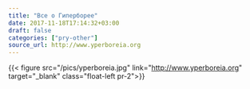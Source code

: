 ```yaml
---
title: "Все о Гиперборее"
date: 2017-11-18T17:14:32+03:00
draft: false
categories: ["pry-other"]
source_url: http://www.yperboreia.org
---
```


{{< figure src="/pics/yperboreia.jpg" link="http://www.yperboreia.org" target="_blank" class="float-left pr-2">}}

<!--more-->
